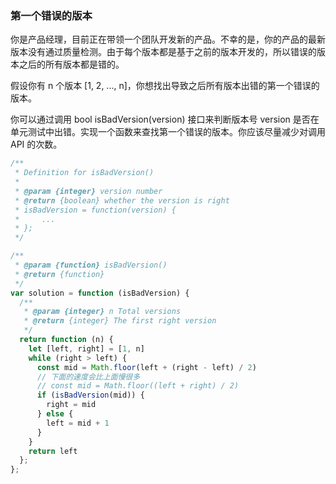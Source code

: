 ### 第一个错误的版本

你是产品经理，目前正在带领一个团队开发新的产品。不幸的是，你的产品的最新版本没有通过质量检测。由于每个版本都是基于之前的版本开发的，所以错误的版本之后的所有版本都是错的。

假设你有 n 个版本 [1, 2, ..., n]，你想找出导致之后所有版本出错的第一个错误的版本。

你可以通过调用 bool isBadVersion(version) 接口来判断版本号 version 是否在单元测试中出错。实现一个函数来查找第一个错误的版本。你应该尽量减少对调用 API 的次数。

````javascript
/**
 * Definition for isBadVersion()
 * 
 * @param {integer} version number
 * @return {boolean} whether the version is right
 * isBadVersion = function(version) {
 *     ...
 * };
 */

/**
 * @param {function} isBadVersion()
 * @return {function}
 */
var solution = function (isBadVersion) {
  /**
   * @param {integer} n Total versions
   * @return {integer} The first right version
   */
  return function (n) {
    let [left, right] = [1, n]
    while (right > left) {
      const mid = Math.floor(left + (right - left) / 2)
      // 下面的速度会比上面慢很多
      // const mid = Math.floor((left + right) / 2)
      if (isBadVersion(mid)) {
        right = mid
      } else {
        left = mid + 1
      }
    }
    return left
  };
};
````

